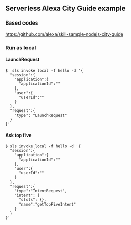 ## Serverless Alexa City Guide example

### Based codes
https://github.com/alexa/skill-sample-nodejs-city-guide

### Run as local

#### LaunchRequest
```
$  sls invoke local -f hello -d '{
  "session":{
    "application":{
      "applicationId":""
    },
    "user":{
      "userId":""
    }
  },
  "request":{
    "type": "LaunchRequest"
  }
}'
```

#### Ask top five

```
$ sls invoke local -f hello -d '{
  "session":{
    "application":{
      "applicationId":""
    },
    "user":{
      "userId":""
    }
  },
  "request":{
    "type":"IntentRequest",
    "intent": {
      "slots": {},
      "name":"getTopFiveIntent"
    }
  }
}'
```
